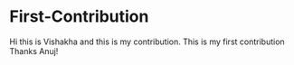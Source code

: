 # First-Contribution
Hi this is Vishakha and this is my contribution.
This is my first contribution
Thanks Anuj!
